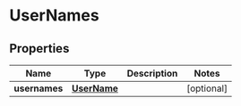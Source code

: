 
# UserNames

## Properties
Name | Type | Description | Notes
------------ | ------------- | ------------- | -------------
**usernames** | [**UserName**](UserName.md) |  |  [optional]



